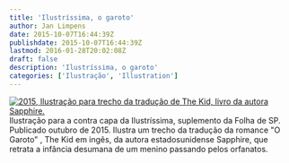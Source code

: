 ```yaml
---
title: 'Ilustríssima, o garoto'
author: Jan Limpens
date: 2015-10-07T16:44:39Z
publishdate: 2015-10-07T16:44:39Z
lastmod: 2016-01-28T20:02:08Z
draft: false
description: 'Ilustríssima, o garoto'
categories: ['Ilustração', 'Illustration']
---
```


[![2015, Ilustração para trecho da tradução de The Kid, livro da autora Sapphire.](//limpens.com/wp-content/uploads/The-Kid-400x276.png)](https://limpens.com/wp-content/uploads/The-Kid.png) Ilustração para a contra capa da Ilustríssima, suplemento da Folha de SP. Publicado outubro de 2015. Ilustra um trecho da tradução da romance "O Garoto" , The Kid em ingês, da autora estadosunidense Sapphire, que retrata a infância desumana de um menino passando pelos orfanatos. 
